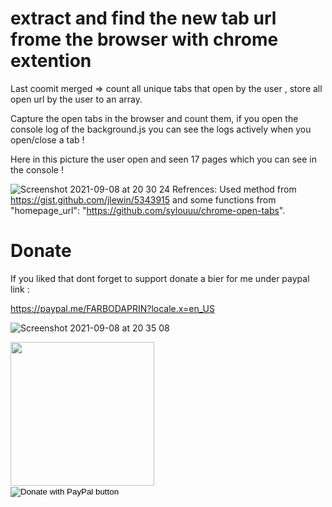 # extract and find the new tab url frome the browser with chrome extention

Last coomit merged => count all unique tabs that open by the user , store all open url by the user to an array.

Capture the open tabs in the browser and count them, if you open the console log of the background.js you can see the logs actively when you open/close a tab !

Here in this picture the user open and seen 17 pages which you can see in the console ! 

![Screenshot 2021-09-08 at 20 30 24](https://user-images.githubusercontent.com/17232450/132565143-7a591486-c365-4fb4-8f3a-2ba2efa96c97.png)
Refrences:
Used method from https://gist.github.com/jlewin/5343915 and some functions from "homepage_url": "https://github.com/sylouuu/chrome-open-tabs".


# Donate


If you liked that dont forget to support
donate a bier for me under paypal link :

https://paypal.me/FARBODAPRIN?locale.x=en_US


![Screenshot 2021-09-08 at 20 35 08](https://user-images.githubusercontent.com/17232450/132565783-4d857ff6-6ff9-47b4-81b5-a52f2283e55c.png)


<img src="https://user-images.githubusercontent.com/17232450/132566016-c716891f-8bdc-43c3-b057-854d9d244ee0.jpg" width= "230px">



<form action="https://www.paypal.com/donate" method="post" target="_top">
<input type="hidden" name="hosted_button_id" value="KZCP6RUTYSS44" />
<input type="image" src="https://paypal.me/FARBODAPRIN?locale.x=en_US" border="0" name="submit" title="PayPal - The safer, easier way to pay online!" alt="Donate with PayPal button" />
<img alt="" border="0" src="https://paypal.me/FARBODAPRIN?locale.x=en_US" width="1" height="1" />
</form>

